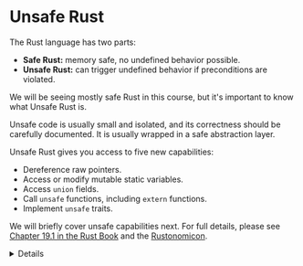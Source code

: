 # Unsafe Rust

The Rust language has two parts:

- **Safe Rust:** memory safe, no undefined behavior possible.
- **Unsafe Rust:** can trigger undefined behavior if preconditions are violated.

We will be seeing mostly safe Rust in this course, but it's important to know
what Unsafe Rust is.

Unsafe code is usually small and isolated, and its correctness should be carefully
documented. It is usually wrapped in a safe abstraction layer.

Unsafe Rust gives you access to five new capabilities:

- Dereference raw pointers.
- Access or modify mutable static variables.
- Access `union` fields.
- Call `unsafe` functions, including `extern` functions.
- Implement `unsafe` traits.

We will briefly cover unsafe capabilities next. For full details, please see
[Chapter 19.1 in the Rust Book](https://doc.rust-lang.org/book/ch19-01-unsafe-rust.html)
and the [Rustonomicon](https://doc.rust-lang.org/nomicon/).

<details>

Unsafe Rust does not mean the code is incorrect. It means that developers have
turned off the compiler safety features and have to write correct code by
themselves. It means the compiler no longer enforces Rust's memory-safety rules.

</details>
